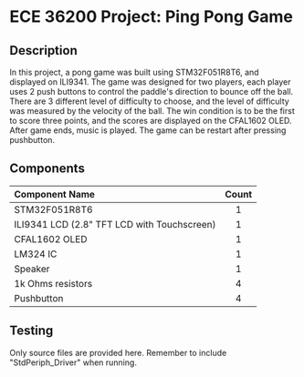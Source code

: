 # ECE 36200 Project: Ping Pong Game

## Description
In this project, a pong game was built using STM32F051R8T6, and displayed on ILI9341. The game was designed for two players, each player uses 2 push buttons to control the paddle's direction to bounce off the ball. There are 3 different level of difficulty to choose, and the level of difficulty was measured by the velocity of the ball. The win condition is to be the first to score three points, and the scores are displayed on the CFAL1602 OLED. After game ends, music is played. The game can be restart after pressing pushbutton.

## Components
|Component Name                             |Count  |
| :---                                      | :---: |
|STM32F051R8T6                              |1      |
|ILI9341 LCD (2.8" TFT LCD with Touchscreen)|1      |
|CFAL1602 OLED                              |1      |
|LM324 IC                                   |1      |
|Speaker                                    |1      |
|1k Ohms resistors                          |4      |
|Pushbutton                                 |4      |

## Testing
Only source files are provided here. Remember to include "StdPeriph_Driver" when running.
